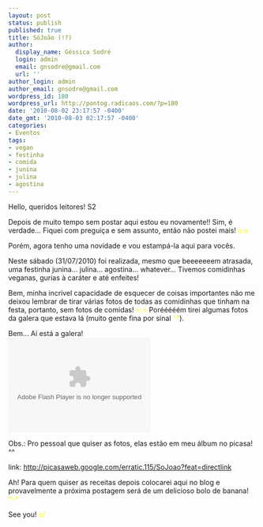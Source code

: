 ```yaml
---
layout: post
status: publish
published: true
title: SóJoão (!?)
author:
  display_name: Géssica Sodré
  login: admin
  email: gnsodre@gmail.com
  url: ''
author_login: admin
author_email: gnsodre@gmail.com
wordpress_id: 180
wordpress_url: http://pontog.radicaos.com/?p=180
date: '2010-08-02 23:17:57 -0400'
date_gmt: '2010-08-03 02:17:57 -0400'
categories:
- Eventos
tags:
- vegan
- festinha
- comida
- junina
- julina
- agostina
---
```

<p>Hello, queridos leitores! S2</p>
<p>Depois de muito tempo sem postar aqui estou eu novamente!! Sim, é verdade... Fiquei com preguiça e sem assunto, então não postei mais! <span style="color: #ffff00;">u.u</span></p>
<p>Porém, agora tenho uma novidade e vou estampá-la aqui para vocês.</p>
<p>Neste sábado (31/07/2010) foi realizada, mesmo que beeeeeeem atrasada, uma festinha junina... julina... agostina... whatever... Tivemos comidinhas veganas, gurias à caráter e até enfeites!</p>
<p>Bem, minha incrível capacidade de esquecer de coisas importantes não me deixou lembrar de tirar várias fotos de todas as comidinhas que tinham na festa, portanto, sem fotos de comidas!<span style="color: #ffff00;"> &gt;.&lt;</span> Porééééém tirei algumas fotos da galera que estava lá (muito gente fina por sinal <span style="color: #ffff00;">^^</span>).</p>
<p>Bem... Aí está a galera!<br />
<object classid="clsid:d27cdb6e-ae6d-11cf-96b8-444553540000" width="288" height="192" codebase="http://download.macromedia.com/pub/shockwave/cabs/flash/swflash.cab#version=6,0,40,0"><param name="flashvars" value="host=picasaweb.google.com&amp;hl=pt_BR&amp;feat=flashalbum&amp;RGB=0x000000&amp;feed=http%3A%2F%2Fpicasaweb.google.com%2Fdata%2Ffeed%2Fapi%2Fuser%2Ferratic.115%2Falbumid%2F5500996223174253729%3Falt%3Drss%26kind%3Dphoto%26hl%3Dpt_BR" /><param name="src" value="http://picasaweb.google.com/s/c/bin/slideshow.swf" /><embed type="application/x-shockwave-flash" width="288" height="192" src="http://picasaweb.google.com/s/c/bin/slideshow.swf" flashvars="host=picasaweb.google.com&amp;hl=pt_BR&amp;feat=flashalbum&amp;RGB=0x000000&amp;feed=http%3A%2F%2Fpicasaweb.google.com%2Fdata%2Ffeed%2Fapi%2Fuser%2Ferratic.115%2Falbumid%2F5500996223174253729%3Falt%3Drss%26kind%3Dphoto%26hl%3Dpt_BR"></embed></object></p>
<p>Obs.: Pro pessoal que quiser as fotos, elas estão em meu álbum no picasa! ^^</p>
<p>link: <a title="SóJoão Picasa" href="http://picasaweb.google.com/erratic.115/SoJoao?feat=directlink" target="_blank">http://picasaweb.google.com/erratic.115/SoJoao?feat=directlink</a></p>
<p>Ah! Para quem quiser as receitas depois colocarei aqui no blog e provavelmente a próxima postagem será de um delicioso bolo de banana! <span style="color: #ffff00;">*-*</span></p>
<p>See you! <span style="color: #ffff00;">o/</span></p>
